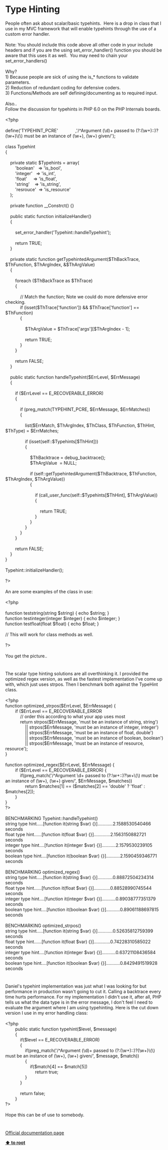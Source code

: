 # Type Hinting




<div class="phpcode"><span class="html">
People often ask about scalar/basic typehints.&#xA0; Here is a drop in class that I use in my MVC framework that will enable typehints through the use of a custom error handler.<br><br>Note: You should include this code above all other code in your include headers and if you are the using set_error_handler() function you should be aware that this uses it as well.&#xA0; You may need to chain your set_error_handlers()<br><br>Why?<br>1) Because people are sick of using the is_* functions to validate parameters.<br>2) Reduction of redundant coding for defensive coders.<br>3) Functions/Methods are self defining/documenting as to required input.<br><br>Also..<br>Follow the discussion for typehints in PHP 6.0 on the PHP Internals boards.<br><br><span class="default">&lt;?php<br><br>define</span><span class="keyword">(</span><span class="string">&apos;TYPEHINT_PCRE&apos;&#xA0; &#xA0; &#xA0; &#xA0; &#xA0; &#xA0; &#xA0; </span><span class="keyword">,</span><span class="string">&apos;/^Argument (\d)+ passed to (?:(\w+)::)?(\w+)\(\) must be an instance of (\w+), (\w+) given/&apos;</span><span class="keyword">);<br><br>class </span><span class="default">Typehint<br></span><span class="keyword">{<br><br>&#xA0; &#xA0; private static </span><span class="default">$Typehints </span><span class="keyword">= array(<br>&#xA0; &#xA0; &#xA0; &#xA0; </span><span class="string">&apos;boolean&apos;&#xA0;&#xA0; </span><span class="keyword">=&gt; </span><span class="string">&apos;is_bool&apos;</span><span class="keyword">,<br>&#xA0; &#xA0; &#xA0; &#xA0; </span><span class="string">&apos;integer&apos;&#xA0;&#xA0; </span><span class="keyword">=&gt; </span><span class="string">&apos;is_int&apos;</span><span class="keyword">,<br>&#xA0; &#xA0; &#xA0; &#xA0; </span><span class="string">&apos;float&apos;&#xA0; &#xA0;&#xA0; </span><span class="keyword">=&gt; </span><span class="string">&apos;is_float&apos;</span><span class="keyword">,<br>&#xA0; &#xA0; &#xA0; &#xA0; </span><span class="string">&apos;string&apos;&#xA0; &#xA0; </span><span class="keyword">=&gt; </span><span class="string">&apos;is_string&apos;</span><span class="keyword">,<br>&#xA0; &#xA0; &#xA0; &#xA0; </span><span class="string">&apos;resrouce&apos;&#xA0; </span><span class="keyword">=&gt; </span><span class="string">&apos;is_resource&apos;<br>&#xA0; &#xA0; </span><span class="keyword">);<br><br>&#xA0; &#xA0; private function </span><span class="default">__Constrct</span><span class="keyword">() {}<br><br>&#xA0; &#xA0; public static function </span><span class="default">initializeHandler</span><span class="keyword">()<br>&#xA0; &#xA0; {<br><br>&#xA0; &#xA0; &#xA0; &#xA0; </span><span class="default">set_error_handler</span><span class="keyword">(</span><span class="string">&apos;Typehint::handleTypehint&apos;</span><span class="keyword">);<br><br>&#xA0; &#xA0; &#xA0; &#xA0; return </span><span class="default">TRUE</span><span class="keyword">;<br>&#xA0; &#xA0; }<br><br>&#xA0; &#xA0; private static function </span><span class="default">getTypehintedArgument</span><span class="keyword">(</span><span class="default">$ThBackTrace</span><span class="keyword">, </span><span class="default">$ThFunction</span><span class="keyword">, </span><span class="default">$ThArgIndex</span><span class="keyword">, &amp;</span><span class="default">$ThArgValue</span><span class="keyword">)<br>&#xA0; &#xA0; {<br><br>&#xA0; &#xA0; &#xA0; &#xA0; foreach (</span><span class="default">$ThBackTrace </span><span class="keyword">as </span><span class="default">$ThTrace</span><span class="keyword">)<br>&#xA0; &#xA0; &#xA0; &#xA0; {<br><br>&#xA0; &#xA0; &#xA0; &#xA0; &#xA0; &#xA0; </span><span class="comment">// Match the function; Note we could do more defensive error checking.<br>&#xA0; &#xA0; &#xA0; &#xA0; &#xA0; &#xA0; </span><span class="keyword">if (isset(</span><span class="default">$ThTrace</span><span class="keyword">[</span><span class="string">&apos;function&apos;</span><span class="keyword">]) &amp;&amp; </span><span class="default">$ThTrace</span><span class="keyword">[</span><span class="string">&apos;function&apos;</span><span class="keyword">] == </span><span class="default">$ThFunction</span><span class="keyword">)<br>&#xA0; &#xA0; &#xA0; &#xA0; &#xA0; &#xA0; {<br><br>&#xA0; &#xA0; &#xA0; &#xA0; &#xA0; &#xA0; &#xA0; &#xA0; </span><span class="default">$ThArgValue </span><span class="keyword">= </span><span class="default">$ThTrace</span><span class="keyword">[</span><span class="string">&apos;args&apos;</span><span class="keyword">][</span><span class="default">$ThArgIndex </span><span class="keyword">- </span><span class="default">1</span><span class="keyword">];<br><br>&#xA0; &#xA0; &#xA0; &#xA0; &#xA0; &#xA0; &#xA0; &#xA0; return </span><span class="default">TRUE</span><span class="keyword">;<br>&#xA0; &#xA0; &#xA0; &#xA0; &#xA0; &#xA0; }<br>&#xA0; &#xA0; &#xA0; &#xA0; }<br><br>&#xA0; &#xA0; &#xA0; &#xA0; return </span><span class="default">FALSE</span><span class="keyword">;<br>&#xA0; &#xA0; }<br><br>&#xA0; &#xA0; public static function </span><span class="default">handleTypehint</span><span class="keyword">(</span><span class="default">$ErrLevel</span><span class="keyword">, </span><span class="default">$ErrMessage</span><span class="keyword">)<br>&#xA0; &#xA0; {<br><br>&#xA0; &#xA0; &#xA0; &#xA0; if (</span><span class="default">$ErrLevel </span><span class="keyword">== </span><span class="default">E_RECOVERABLE_ERROR</span><span class="keyword">)<br>&#xA0; &#xA0; &#xA0; &#xA0; {<br><br>&#xA0; &#xA0; &#xA0; &#xA0; &#xA0; &#xA0; if (</span><span class="default">preg_match</span><span class="keyword">(</span><span class="default">TYPEHINT_PCRE</span><span class="keyword">, </span><span class="default">$ErrMessage</span><span class="keyword">, </span><span class="default">$ErrMatches</span><span class="keyword">))<br>&#xA0; &#xA0; &#xA0; &#xA0; &#xA0; &#xA0; {<br><br>&#xA0; &#xA0; &#xA0; &#xA0; &#xA0; &#xA0; &#xA0; &#xA0; list(</span><span class="default">$ErrMatch</span><span class="keyword">, </span><span class="default">$ThArgIndex</span><span class="keyword">, </span><span class="default">$ThClass</span><span class="keyword">, </span><span class="default">$ThFunction</span><span class="keyword">, </span><span class="default">$ThHint</span><span class="keyword">, </span><span class="default">$ThType</span><span class="keyword">) = </span><span class="default">$ErrMatches</span><span class="keyword">;<br><br>&#xA0; &#xA0; &#xA0; &#xA0; &#xA0; &#xA0; &#xA0; &#xA0; if (isset(</span><span class="default">self</span><span class="keyword">::</span><span class="default">$Typehints</span><span class="keyword">[</span><span class="default">$ThHint</span><span class="keyword">]))<br>&#xA0; &#xA0; &#xA0; &#xA0; &#xA0; &#xA0; &#xA0; &#xA0; {<br><br>&#xA0; &#xA0; &#xA0; &#xA0; &#xA0; &#xA0; &#xA0; &#xA0; &#xA0; &#xA0; </span><span class="default">$ThBacktrace </span><span class="keyword">= </span><span class="default">debug_backtrace</span><span class="keyword">();<br>&#xA0; &#xA0; &#xA0; &#xA0; &#xA0; &#xA0; &#xA0; &#xA0; &#xA0; &#xA0; </span><span class="default">$ThArgValue&#xA0; </span><span class="keyword">= </span><span class="default">NULL</span><span class="keyword">;<br><br>&#xA0; &#xA0; &#xA0; &#xA0; &#xA0; &#xA0; &#xA0; &#xA0; &#xA0; &#xA0; if (</span><span class="default">self</span><span class="keyword">::</span><span class="default">getTypehintedArgument</span><span class="keyword">(</span><span class="default">$ThBacktrace</span><span class="keyword">, </span><span class="default">$ThFunction</span><span class="keyword">, </span><span class="default">$ThArgIndex</span><span class="keyword">, </span><span class="default">$ThArgValue</span><span class="keyword">))<br>&#xA0; &#xA0; &#xA0; &#xA0; &#xA0; &#xA0; &#xA0; &#xA0; &#xA0; &#xA0; {<br><br>&#xA0; &#xA0; &#xA0; &#xA0; &#xA0; &#xA0; &#xA0; &#xA0; &#xA0; &#xA0; &#xA0; &#xA0; if (</span><span class="default">call_user_func</span><span class="keyword">(</span><span class="default">self</span><span class="keyword">::</span><span class="default">$Typehints</span><span class="keyword">[</span><span class="default">$ThHint</span><span class="keyword">], </span><span class="default">$ThArgValue</span><span class="keyword">))<br>&#xA0; &#xA0; &#xA0; &#xA0; &#xA0; &#xA0; &#xA0; &#xA0; &#xA0; &#xA0; &#xA0; &#xA0; {<br><br>&#xA0; &#xA0; &#xA0; &#xA0; &#xA0; &#xA0; &#xA0; &#xA0; &#xA0; &#xA0; &#xA0; &#xA0; &#xA0; &#xA0; return </span><span class="default">TRUE</span><span class="keyword">;<br>&#xA0; &#xA0; &#xA0; &#xA0; &#xA0; &#xA0; &#xA0; &#xA0; &#xA0; &#xA0; &#xA0; &#xA0; }<br>&#xA0; &#xA0; &#xA0; &#xA0; &#xA0; &#xA0; &#xA0; &#xA0; &#xA0; &#xA0; }<br>&#xA0; &#xA0; &#xA0; &#xA0; &#xA0; &#xA0; &#xA0; &#xA0; }<br>&#xA0; &#xA0; &#xA0; &#xA0; &#xA0; &#xA0; }<br>&#xA0; &#xA0; &#xA0; &#xA0; }<br><br>&#xA0; &#xA0; &#xA0; &#xA0; return </span><span class="default">FALSE</span><span class="keyword">;<br>&#xA0; &#xA0; }<br>}<br><br></span><span class="default">Typehint</span><span class="keyword">::</span><span class="default">initializeHandler</span><span class="keyword">();<br><br></span><span class="default">?&gt;<br></span><br>An are some examples of the class in use:<br><br><span class="default">&lt;?php<br><br></span><span class="keyword">function </span><span class="default">teststring</span><span class="keyword">(</span><span class="default">string $string</span><span class="keyword">) { echo </span><span class="default">$string</span><span class="keyword">; }<br>function </span><span class="default">testinteger</span><span class="keyword">(</span><span class="default">integer $integer</span><span class="keyword">) { echo </span><span class="default">$integer</span><span class="keyword">; }<br>function </span><span class="default">testfloat</span><span class="keyword">(</span><span class="default">float $float</span><span class="keyword">) { echo </span><span class="default">$float</span><span class="keyword">; }<br><br></span><span class="comment">// This will work for class methods as well.<br><br></span><span class="default">?&gt;<br></span><br>You get the picture..</span>
</div>
  

#


<div class="phpcode"><span class="html">
The scalar type hinting solutions are all overthinking it. I provided the optimized regex version, as well as the fastest implementation I&apos;ve come up with, which just uses strpos. Then I benchmark both against the TypeHint class.<br><br><span class="default">&lt;?php<br></span><span class="keyword">function </span><span class="default">optimized_strpos</span><span class="keyword">(</span><span class="default">$ErrLevel</span><span class="keyword">, </span><span class="default">$ErrMessage</span><span class="keyword">) {<br>&#xA0; &#xA0; &#xA0; &#xA0; if (</span><span class="default">$ErrLevel </span><span class="keyword">== </span><span class="default">E_RECOVERABLE_ERROR<br>&#xA0; &#xA0; &#xA0; &#xA0; &#xA0; &#xA0; </span><span class="comment">// order this according to what your app uses most<br>&#xA0; &#xA0; &#xA0; &#xA0; &#xA0; &#xA0; </span><span class="keyword">return </span><span class="default">strpos</span><span class="keyword">(</span><span class="default">$ErrMessage</span><span class="keyword">, </span><span class="string">&apos;must be an instance of string, string&apos;</span><span class="keyword">)<br>&#xA0; &#xA0; &#xA0; &#xA0; &#xA0; &#xA0; &#xA0; &#xA0; || </span><span class="default">strpos</span><span class="keyword">(</span><span class="default">$ErrMessage</span><span class="keyword">, </span><span class="string">&apos;must be an instance of integer, integer&apos;</span><span class="keyword">)<br>&#xA0; &#xA0; &#xA0; &#xA0; &#xA0; &#xA0; &#xA0; &#xA0; || </span><span class="default">strpos</span><span class="keyword">(</span><span class="default">$ErrMessage</span><span class="keyword">, </span><span class="string">&apos;must be an instance of float, double&apos;</span><span class="keyword">)<br>&#xA0; &#xA0; &#xA0; &#xA0; &#xA0; &#xA0; &#xA0; &#xA0; || </span><span class="default">strpos</span><span class="keyword">(</span><span class="default">$ErrMessage</span><span class="keyword">, </span><span class="string">&apos;must be an instance of boolean, boolean&apos;</span><span class="keyword">)<br>&#xA0; &#xA0; &#xA0; &#xA0; &#xA0; &#xA0; &#xA0; &#xA0; || </span><span class="default">strpos</span><span class="keyword">(</span><span class="default">$ErrMessage</span><span class="keyword">, </span><span class="string">&apos;must be an instance of resource, resource&apos;</span><span class="keyword">);<br>}<br><br>function </span><span class="default">optimized_regex</span><span class="keyword">(</span><span class="default">$ErrLevel</span><span class="keyword">, </span><span class="default">$ErrMessage</span><span class="keyword">) {<br>&#xA0; &#xA0; &#xA0; &#xA0; if (</span><span class="default">$ErrLevel </span><span class="keyword">== </span><span class="default">E_RECOVERABLE_ERROR</span><span class="keyword">) {<br>&#xA0; &#xA0; &#xA0; &#xA0; &#xA0; &#xA0; if(</span><span class="default">preg_match</span><span class="keyword">(</span><span class="string">&apos;/^Argument \d+ passed to (?:\w+::)?\w+\(\) must be an instance of (\w+), (\w+) given/&apos;</span><span class="keyword">, </span><span class="default">$ErrMessage</span><span class="keyword">, </span><span class="default">$matches</span><span class="keyword">))<br>&#xA0; &#xA0; &#xA0; &#xA0; &#xA0; &#xA0; &#xA0; &#xA0; return </span><span class="default">$matches</span><span class="keyword">[</span><span class="default">1</span><span class="keyword">] == (</span><span class="default">$matches</span><span class="keyword">[</span><span class="default">2</span><span class="keyword">] == </span><span class="string">&apos;double&apos; </span><span class="keyword">? </span><span class="string">&apos;float&apos; </span><span class="keyword">: </span><span class="default">$matches</span><span class="keyword">[</span><span class="default">2</span><span class="keyword">]);<br>&#xA0; &#xA0; &#xA0; &#xA0; }<br>}<br></span><span class="default">?&gt;<br></span><br>BENCHMARKING Typehint::handleTypehint()<br>string type hint.....[function it(string $var) {}]............2.1588530540466 seconds<br>float type hint......[function it(float $var) {}].............2.1563150882721 seconds<br>integer type hint....[function it(integer $var) {}]...........2.1579530239105 seconds<br>boolean type hint....[function it(boolean $var) {}]...........2.1590459346771 seconds<br><br>BENCHMARKING optimized_regex()<br>string type hint.....[function it(string $var) {}]............0.88872504234314 seconds<br>float type hint......[function it(float $var) {}].............0.88528990745544 seconds<br>integer type hint....[function it(integer $var) {}]...........0.89038777351379 seconds<br>boolean type hint....[function it(boolean $var) {}]...........0.89061188697815 seconds<br><br>BENCHMARKING optimized_strpos()<br>string type hint.....[function it(string $var) {}]............0.52635812759399 seconds<br>float type hint......[function it(float $var) {}].............0.74228310585022 seconds<br>integer type hint....[function it(integer $var) {}]...........0.63721108436584 seconds<br>boolean type hint....[function it(boolean $var) {}]...........0.8429491519928 seconds</span>
</div>
  

#


<div class="phpcode"><span class="html">
Daniel&apos;s typehint implementation was just what I was looking for but performance in production wasn&apos;t going to cut it. Calling a backtrace every time hurts performance. For my implementation I didn&apos;t use it, after all, PHP tells us what the data type is in the error message, I don&apos;t feel I need to evaluate the argument where I am using typehinting. Here is the cut down version I use in my error handling class:
<br>
<br><span class="default">&lt;?php
<br>&#xA0; &#xA0; &#xA0; &#xA0; </span><span class="keyword">public static function </span><span class="default">typehint</span><span class="keyword">(</span><span class="default">$level</span><span class="keyword">, </span><span class="default">$message</span><span class="keyword">)
<br>&#xA0; &#xA0; &#xA0; &#xA0; {
<br>&#xA0; &#xA0; &#xA0; &#xA0; &#xA0; &#xA0; if(</span><span class="default">$level </span><span class="keyword">== </span><span class="default">E_RECOVERABLE_ERROR</span><span class="keyword">)
<br>&#xA0; &#xA0; &#xA0; &#xA0; &#xA0; &#xA0; {
<br>&#xA0; &#xA0; &#xA0; &#xA0; &#xA0; &#xA0; &#xA0; &#xA0; if(</span><span class="default">preg_match</span><span class="keyword">(</span><span class="string">&apos;/^Argument (\d)+ passed to (?:(\w+)::)?(\w+)\(\) must be an instance of (\w+), (\w+) given/&apos;</span><span class="keyword">, </span><span class="default">$message</span><span class="keyword">, </span><span class="default">$match</span><span class="keyword">))
<br>&#xA0; &#xA0; &#xA0; &#xA0; &#xA0; &#xA0; &#xA0; &#xA0; {
<br>&#xA0; &#xA0; &#xA0; &#xA0; &#xA0; &#xA0; &#xA0; &#xA0; &#xA0; &#xA0; if(</span><span class="default">$match</span><span class="keyword">[</span><span class="default">4</span><span class="keyword">] == </span><span class="default">$match</span><span class="keyword">[</span><span class="default">5</span><span class="keyword">])
<br>&#xA0; &#xA0; &#xA0; &#xA0; &#xA0; &#xA0; &#xA0; &#xA0; &#xA0; &#xA0; &#xA0; &#xA0; return </span><span class="default">true</span><span class="keyword">;
<br>&#xA0; &#xA0; &#xA0; &#xA0; &#xA0; &#xA0; &#xA0; &#xA0; }
<br>&#xA0; &#xA0; &#xA0; &#xA0; &#xA0; &#xA0; }
<br>&#xA0; &#xA0; &#xA0; &#xA0; &#xA0; &#xA0; 
<br>&#xA0; &#xA0; &#xA0; &#xA0; &#xA0; &#xA0; return </span><span class="default">false</span><span class="keyword">;
<br>&#xA0; &#xA0; &#xA0; &#xA0; }
<br></span><span class="default">?&gt;
<br></span>
<br>Hope this can be of use to somebody.</span>
</div>
  

#

[Official documentation page](https://www.php.net/manual/en/language.oop5.typehinting.php)

**[⬆ to root](/)**